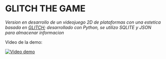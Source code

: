 # GLITCH THE GAME
*Version en desarrollo de un videojuego 2D de plataformas con una estetica basada en [GLITCH](https://www.glitchthegame.com);      desarrollado con Python, se utilizo SQLITE y JSON para almacenar informacion*

Video de la demo:
<table align="center">

[![Video demo](https://cdn.discordapp.com/attachments/1036152912600121356/1051167099122368542/main_menu.png)](https://www.youtube.com/watch?v=kE6Hpu-GOVY)

</table>